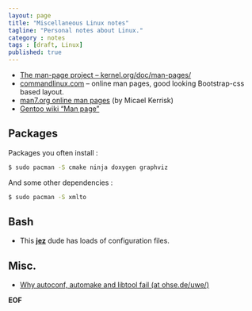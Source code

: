 ```yaml
---
layout: page
title: "Miscellaneous Linux notes"
tagline: "Personal notes about Linux."
category : notes
tags : [draft, Linux]
published: true
---
```


* [The man-page project &ndash; kernel.org/doc/man-pages/](https://www.kernel.org/doc/man-pages/)
* [commandlinux.com](https://www.commandlinux.com/) – online man pages, good looking Bootstrap-css based layout.
* [man7.org online man pages](http://man7.org/linux/man-pages/index.html) (by Micael Kerrisk)
* [Gentoo wiki “Man page”](https://wiki.gentoo.org/wiki/Man_page/Navigate)

## Packages

Packages you often install :

```bash
$ sudo pacman -S cmake ninja doxygen graphviz
```

And some other dependencies :

```bash
$ sudo pacman -S xmlto
```

## Bash

* This [__jez__](https://github.com/jez/dotfiles) dude has loads of configuration files.

## Misc.

* [Why autoconf, automake and libtool fail (at ohse.de/uwe/)](https://ohse.de/uwe/articles/aal.html)

__EOF__

